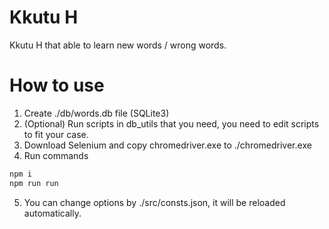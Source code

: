 # Kkutu H
Kkutu H that able to learn new words / wrong words.

# How to use
1. Create ./db/words.db file (SQLite3)
2. (Optional) Run scripts in db_utils that you need, you need to edit scripts to fit your case.
3. Download Selenium and copy chromedriver.exe to ./chromedriver.exe
4. Run commands
```bash
npm i
npm run run
```
5. You can change options by ./src/consts.json, it will be reloaded automatically.